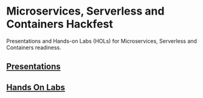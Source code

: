 # Microservices, Serverless and Containers Hackfest #
Presentations and Hands-on Labs (HOLs) for Microservices, Serverless and Containers readiness.

## [Presentations](Presentations)

## [Hands On Labs](HOL)